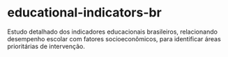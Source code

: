 # educational-indicators-br
Estudo detalhado dos indicadores educacionais brasileiros, relacionando desempenho escolar com fatores socioeconômicos, para identificar áreas prioritárias de intervenção.
